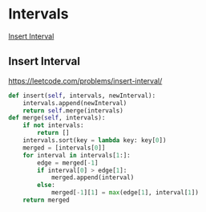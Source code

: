  # Intervals
 
 [Insert Interval](#insert-interval)
 
 ## Insert Interval

 https://leetcode.com/problems/insert-interval/

 ```python
 def insert(self, intervals, newInterval):
     intervals.append(newInterval)
     return self.merge(intervals)
 def merge(self, intervals):
     if not intervals:
         return []
     intervals.sort(key = lambda key: key[0])
     merged = [intervals[0]]
     for interval in intervals[1:]:
         edge = merged[-1]
         if interval[0] > edge[1]:
             merged.append(interval)
         else:
             merged[-1][1] = max(edge[1], interval[1])
     return merged
 ```
